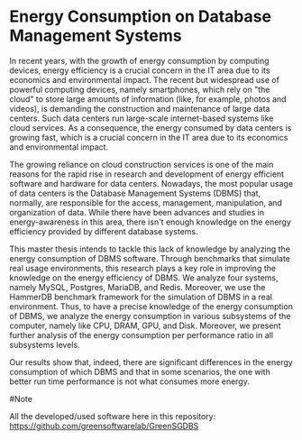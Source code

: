 # Energy Consumption on Database Management Systems

In recent years, with the growth of energy consumption by computing devices, energy efficiency is a crucial concern in the IT area due to its economics and environmental impact.  The recent but widespread use of powerful computing devices, namely smartphones, which rely on "the cloud" to store large amounts of information (like, for example, photos and videos), is demanding the construction and maintenance of large data centers. Such data centers run large-scale internet-based systems like cloud services. As a consequence, the energy consumed by data centers is growing fast, which is a crucial concern in the IT area due to its economics and environmental impact.  

The growing reliance on cloud construction services is one of the main reasons for the rapid rise in research and development of energy efficient software and hardware for data centers. Nowadays, the most popular usage of data centers is the Database Management Systems (DBMS) that, normally, are responsible for the access, management, manipulation, and organization of data. While there have been advances and studies in energy-awareness in this area, there isn't enough knowledge on the energy efficiency provided by different database systems.

This master thesis intends to tackle this lack of knowledge by analyzing the energy consumption of DBMS software. Through benchmarks that simulate real usage environments, this research plays a key role in improving the knowledge on the energy efficiency of DBMS. We analyze four systems, namely MySQL, Postgres, MariaDB, and Redis. Moreover, we use the HammerDB benchmark framework for the simulation of DBMS in a real environment. Thus, to have a precise knowledge of the energy consumption of DBMS, we analyze the energy consumption in various subsystems of the computer, namely like CPU, DRAM, GPU, and Disk. Moreover, we present further analysis of the energy consumption per performance ratio in all subsystems levels. 

Our results show that, indeed, there are significant differences in the energy consumption of which DBMS and that in some scenarios, the one with better run time performance is not what consumes more energy.

#Note

All the developed/used software here in this repository:
https://github.com/greensoftwarelab/GreenSGDBS

